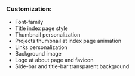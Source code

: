 

### Customization:
* Font-family
* Title index page style
* Thumbnail personalization
* Projects thumbnail at index page animation
* Links personalization
* Background image
* Logo at about page and favicon
* Side-bar and title-bar transparent background 
